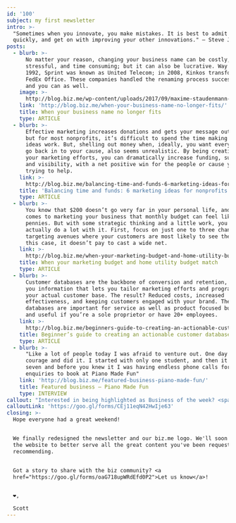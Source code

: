 ```yaml
---
id: '100'
subject: my first newsletter
intro: >-
  "Sometimes when you innovate, you make mistakes. It is best to admit them
  quickly, and get on with improving your other innovations." — Steve Jobs
posts:
  - blurb: >-
      No matter your reason, changing your business name can be costly,
      stressful, and time consuming; but it can also be lucrative. Way back in
      1992, Sprint was known as United Telecom; in 2008, Kinkos transformed into
      FedEx Office. These companies handled the renaming process successfully,
      and you can as well.
    image: >-
      http://blog.biz.me/wp-content/uploads/2017/09/maxime-staudenmann-122928-1024x683.jpg
    link: 'http://blog.biz.me/when-your-business-name-no-longer-fits/'
    title: When your business name no longer fits
    type: ARTICLE
  - blurb: >-
      Effective marketing increases donations and gets your message out there,
      but for most nonprofits, it’s difficult to spend the time making low-cost
      ideas work. But, shelling out money when, ideally, you want everything to
      go back in to your cause, also seems unrealistic. By being creative with
      your marketing efforts, you can dramatically increase funding, supporters,
      and visibility, with a net positive win for the people or cause you’re
      trying to help.
    link: >-
      http://blog.biz.me/balancing-time-and-funds-6-marketing-ideas-for-nonprofits/
    title: 'Balancing time and funds: 6 marketing ideas for nonprofits'
    type: ARTICLE
  - blurb: >-
      You know that $200 doesn’t go very far in your personal life, and when it
      comes to marketing your business that monthly budget can feel like
      pennies. But with some strategic thinking and a little work, you can
      actually do a lot with it. First, focus on just one to three channels,
      targeting avenues where your customers are most likely to see the ad. In
      this case, it doesn’t pay to cast a wide net.
    link: >-
      http://blog.biz.me/when-your-marketing-budget-and-home-utility-budget-match/
    title: When your marketing budget and home utility budget match
    type: ARTICLE
  - blurb: >-
      Customer databases are the backbone of conversion and retention, giving
      you information that lets you tailor marketing efforts and programs to
      your actual customer base. The result? Reduced costs, increased
      effectiveness, and keeping customers engaged with your brand. These
      databases are important for service as well as product focused businesses,
      and useful if you’re a sole proprietor or have 20+ employees.
    link: >-
      http://blog.biz.me/beginners-guide-to-creating-an-actionable-customer-database/
    title: Beginner’s guide to creating an actionable customer database
    type: ARTICLE
  - blurb: >-
      "Like a lot of people today I was afraid to venture out. One day I got the
      courage and did it. I started with only one student, and then it grew to
      seven and before you knew it I was having endless phone calls for
      enquiries to book at Piano Made Fun"
    link: 'http://blog.biz.me/featured-business-piano-made-fun/'
    title: Featured business – Piano Made Fun
    type: INTERVIEW
callout: "Interested in being highlighted as Business of the week? <span class=\"link\">submit your info</span>! \U0001F64C"
calloutLink: 'https://goo.gl/forms/CEj11eqN42HwIje63'
closing: >-
  Hope everyone had a great weekend!


  We finally redesigned the newsletter and our biz.me logo. We'll soon redesign
  the website to better serve all the great content you've been requesting and
  recommending.


  Got a story to share with the biz community? <a
  href="https://goo.gl/forms/oaG718upWRdEfd0P2">Let us know</a>!


  ❤️,

  Scott
---
```


